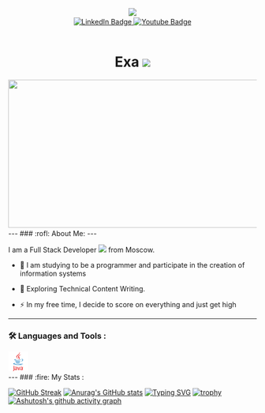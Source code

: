 <div id="header" align="center">
  <img src="https://media.giphy.com/media/cOWrtzOittBpJbjMQ0/giphy.gif" width="100"/>
</div>
<div id="badges" align="center">
  <a href="your-linkedin-URL">
    <img src="https://img.shields.io/badge/LinkedIn-blue?style=for-the-badge&logo=linkedin&logoColor=white" alt="LinkedIn Badge"/>
  </a>
  <a href="https://bg-russia.ru/">
    <img src="https://img.shields.io/badge/YouTube-red?style=for-the-badge&logo=youtube&logoColor=white" alt="Youtube Badge"/>
  </a>
</div>
<div id="viewprof" align="center">
  <img src="https://komarev.com/ghpvc/?user=UNIKITOS&style=flat-square&color=blue" alt=""/>
</div>
<div id="heythere" align="center">
  <h1>
  Еха
  <img src="https://media.giphy.com/media/hvRJCLFzcasrR4ia7z/giphy.gif" width="30px"/>
    
</h1>
</div>
<div align="center">
  <img src="https://media.giphy.com/media/G4L8dSFRouOs5zU7RT/giphy.gif" width="600" height="300"/>
</div>
---
### :rofl: About Me:
---

I am a Full Stack Developer <img src="https://media.giphy.com/media/WUlplcMpOCEmTGBtBW/giphy.gif" width="30"> from Moscow.
- :telescope: I am studying to be a programmer and participate in the creation of information systems

- :seedling: Exploring Technical Content Writing.

- :zap: In my free time, I decide to score on everything and just get high
---
### :hammer_and_wrench: Languages and Tools :
<div>
  <img src="https://github.com/devicons/devicon/blob/master/icons/java/java-original-wordmark.svg" title="Java" alt="Java" width="40" height="40"/>&nbsp;
 
</div>
---
### :fire: My Stats :

[![GitHub Streak](http://github-readme-streak-stats.herokuapp.com?user=UNIKITOS)](https://git.io/streak-stats)
[![Anurag's GitHub stats](https://github-readme-stats.vercel.app/api?username=UNIKITOS)](https://github.com/rompersStomper/github-readme-stats)
[![Typing SVG](https://readme-typing-svg.herokuapp.com?color=%2336BCF7&lines=Солнце+смеялось+в+небе+птички+пели)](https://git.io/typing-svg)
[![trophy](https://github-profile-trophy.vercel.app/?username=UNIKITOS)](https://github.com/ryo-ma/github-profile-trophy)
[![Ashutosh's github activity graph](https://activity-graph.herokuapp.com/graph?username=UNIKITOS)](https://github.com/ashutosh00710/github-readme-activity-graph)
